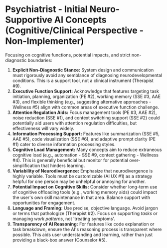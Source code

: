 # Psychiatrist - Initial Neuro-Supportive AI Concepts (Cognitive/Clinical Perspective - Non-Implementer)

Focusing on cognitive functions, potential impacts, and strict non-diagnostic boundaries:

1.  **Explicit Non-Diagnostic Stance:** System design and communication must rigorously avoid any semblance of diagnosing neurodevelopmental conditions. This is a support tool, not a clinical instrument (Therapist #9).
2.  **Executive Function Support:** Acknowledge that features targeting task initiation, planning, organization (PE #2), working memory (SSE #3, AAE #3), and flexible thinking (e.g., suggesting alternative approaches - Wellness #5) align with common areas of executive function challenge.
3.  **Attention Regulation Aids:** Focus management tools (PE #3, AAE #2), noise reduction (SSE #1), and context switching support (SSE #2) could potentially aid users with attention regulation difficulties, but effectiveness will vary widely.
4.  **Information Processing Support:** Features like summarization (SSE #5, AAE #5), code visualization (SSE #6), and adaptive prompt clarity (PE #1) cater to diverse information processing styles.
5.  **Cognitive Load Management:** Many concepts aim to reduce extraneous cognitive load (e.g., automation - SSE #9, context gathering - Wellness #4). This is generally beneficial but monitor for potential over-simplification that hinders learning.
6.  **Variability of Neurodivergence:** Emphasize that neurodivergence is highly variable. Tools must be customizable (AI UX #1) as a strategy helpful for one person may be unhelpful or annoying for another.
7.  **Potential Impact on Cognitive Skills:** Consider whether long-term use of cognitive offloading tools (e.g., working memory aids) could impact the user's own skill maintenance in that area. Balance support with opportunities for engagement.
8.  **Language and Framing:** Use precise, objective language. Avoid jargon or terms that pathologize (Therapist #2). Focus on supporting *tasks* or managing *work patterns*, not 'treating symptoms'.
9.  **Transparency of AI Reasoning:** For features like code explanation or task breakdown, ensure the AI's reasoning process is transparent where possible. This aids user understanding and learning, rather than just providing a black-box answer (Counselor #5). 